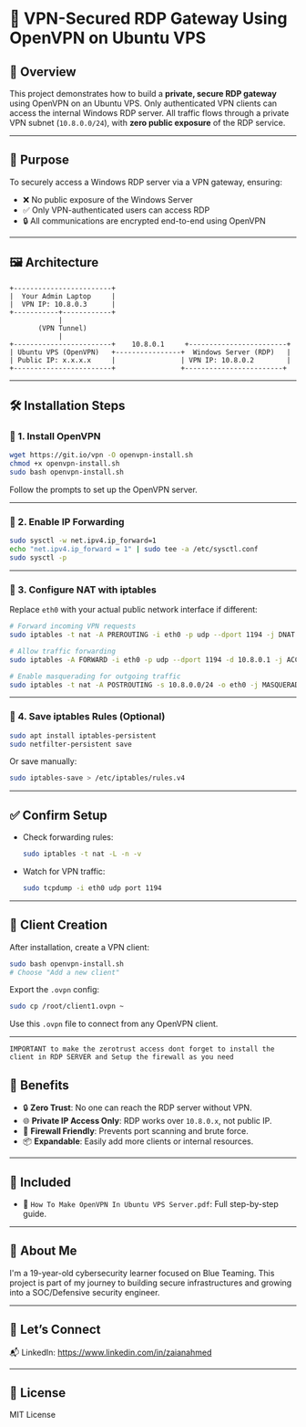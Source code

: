 # 🔐 VPN-Secured RDP Gateway Using OpenVPN on Ubuntu VPS

## 📌 Overview

This project demonstrates how to build a **private, secure RDP gateway** using OpenVPN on an Ubuntu VPS. Only authenticated VPN clients can access the internal Windows RDP server. All traffic flows through a private VPN subnet (`10.8.0.0/24`), with **zero public exposure** of the RDP service.

---

## 🎯 Purpose

To securely access a Windows RDP server via a VPN gateway, ensuring:

- ❌ No public exposure of the Windows Server
- ✅ Only VPN-authenticated users can access RDP
- 🔒 All communications are encrypted end-to-end using OpenVPN

---

## 🖼️ Architecture

```
+------------------------+
|  Your Admin Laptop     |
|  VPN IP: 10.8.0.3      |
+-----------+------------+
            |
       (VPN Tunnel)
            |
+------------------------+    10.8.0.1     +------------------------+
| Ubuntu VPS (OpenVPN)   +----------------+  Windows Server (RDP)   |
| Public IP: x.x.x.x     |                | VPN IP: 10.8.0.2        |
+------------------------+                +------------------------+
```

---

## 🛠️ Installation Steps

### 🔹 1. Install OpenVPN

```bash
wget https://git.io/vpn -O openvpn-install.sh
chmod +x openvpn-install.sh
sudo bash openvpn-install.sh
```

Follow the prompts to set up the OpenVPN server.

---

### 🔹 2. Enable IP Forwarding

```bash
sudo sysctl -w net.ipv4.ip_forward=1
echo "net.ipv4.ip_forward = 1" | sudo tee -a /etc/sysctl.conf
sudo sysctl -p
```

---

### 🔹 3. Configure NAT with iptables

Replace `eth0` with your actual public network interface if different:

```bash
# Forward incoming VPN requests
sudo iptables -t nat -A PREROUTING -i eth0 -p udp --dport 1194 -j DNAT --to-destination 10.8.0.1:1194

# Allow traffic forwarding
sudo iptables -A FORWARD -i eth0 -p udp --dport 1194 -d 10.8.0.1 -j ACCEPT

# Enable masquerading for outgoing traffic
sudo iptables -t nat -A POSTROUTING -s 10.8.0.0/24 -o eth0 -j MASQUERADE
```

---

### 🔹 4. Save iptables Rules (Optional)

```bash
sudo apt install iptables-persistent
sudo netfilter-persistent save
```

Or save manually:

```bash
sudo iptables-save > /etc/iptables/rules.v4
```

---

## ✅ Confirm Setup

- Check forwarding rules:
  ```bash
  sudo iptables -t nat -L -n -v
  ```

- Watch for VPN traffic:
  ```bash
  sudo tcpdump -i eth0 udp port 1194
  ```

---

## 👤 Client Creation

After installation, create a VPN client:

```bash
sudo bash openvpn-install.sh
# Choose "Add a new client"
```

Export the `.ovpn` config:

```bash
sudo cp /root/client1.ovpn ~
```

Use this `.ovpn` file to connect from any OpenVPN client.

---
````
IMPORTANT to make the zerotrust access dont forget to install the client in RDP SERVER and Setup the firewall as you need
````
## 🔐 Benefits

- 🔒 **Zero Trust**: No one can reach the RDP server without VPN.
- 🌐 **Private IP Access Only**: RDP works over `10.8.0.x`, not public IP.
- 🧱 **Firewall Friendly**: Prevents port scanning and brute force.
- 📦 **Expandable**: Easily add more clients or internal resources.

---

## 📄 Included

- 📘 `How To Make OpenVPN In Ubuntu VPS Server.pdf`: Full step-by-step guide.

---

## 🙋 About Me

I'm a 19-year-old cybersecurity learner focused on Blue Teaming. This project is part of my journey to building secure infrastructures and growing into a SOC/Defensive security engineer.

---

## 🤝 Let’s Connect

📬 LinkedIn: https://www.linkedin.com/in/zaianahmed  

---

## 📜 License

MIT License
